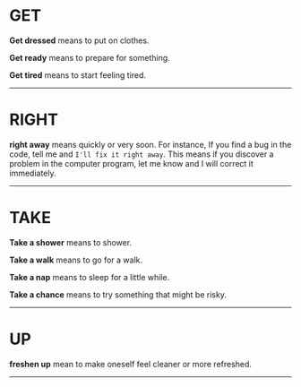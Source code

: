 # GET


**Get dressed** means to put on clothes. 

**Get ready** means to prepare for something. 

**Get tired** means to start feeling tired.

---

# RIGHT

**right away** means quickly or very soon. For instance, If you find a bug in the code, tell me and ``I'll fix it right away``. This means if you discover a problem in the computer program, let me know and I will correct it immediately.

---

# TAKE

**Take a shower** means to shower.

**Take a walk** means to go for a walk.

**Take a nap** means to sleep for a little while.

**Take a chance** means to try something that might be risky.

---

# UP

**freshen up** mean to make oneself feel cleaner or more refreshed.

---
